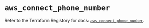 # `aws_connect_phone_number`

Refer to the Terraform Registory for docs: [`aws_connect_phone_number`](https://registry.terraform.io/providers/hashicorp/aws/5.27.0/docs/resources/connect_phone_number).
